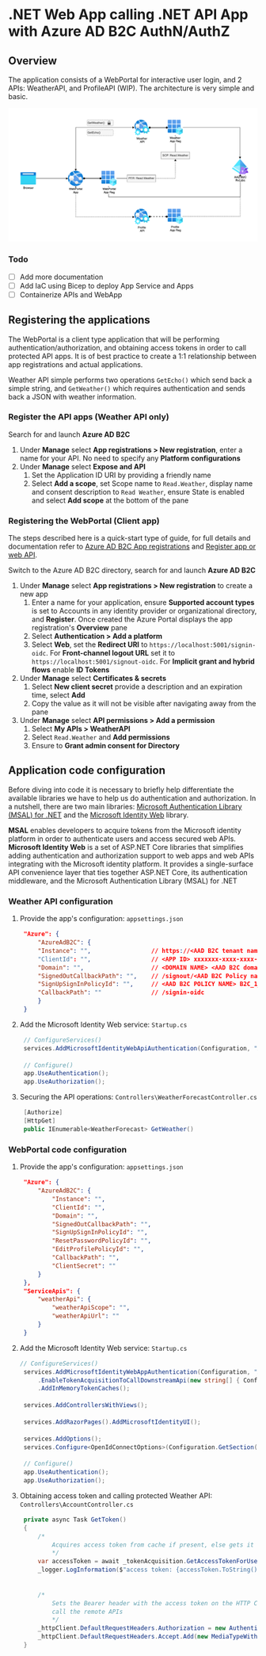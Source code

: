 # .NET Web App calling .NET API App with Azure AD B2C AuthN/AuthZ

## Overview

The application consists of a WebPortal for interactive user login, and 2 APIs: WeatherAPI, and ProfileAPI (WIP). The architecture is very simple and basic.

![App Arch](docs/app-arch.png)

### Todo

- [ ] Add more documentation
- [ ] Add IaC using Bicep to deploy App Service and Apps
- [ ] Containerize APIs and WebApp

## Registering the applications

The WebPortal is a client type application that will be performing authentication/authorization, and obtaining access tokens in order to call protected API apps. It is of best practice to create a 1:1 relationship between app registrations and actual applications.

Weather API simple performs two operations `GetEcho()` which send back a simple string, and `GetWeather()` which requires authentication and sends back a JSON with weather information.

### Register the API apps (Weather API only)

Search for and launch **Azure AD B2C**

1. Under **Manage** select **App registrations > New registration**, enter a name for your API. No need to specify any **Platform configurations**
2. Under **Manage** select **Expose and API**
   1. Set the Application ID URI by providing a friendly name
   2. Select **Add a scope**, set Scope name to `Read.Weather`, display name and consent description to `Read Weather`, ensure State is enabled and select **Add scope** at the bottom of the pane

### Registering the WebPortal (Client app)

The steps described here is a quick-start type of guide, for full details and documentation refer to [Azure AD B2C App registrations](https://docs.microsoft.com/azure/active-directory-b2c/app-registrations-training-guide) and [Register app or web API](https://docs.microsoft.com/azure/active-directory/develop/quickstart-register-app).

Switch to the Azure AD B2C directory, search for and launch **Azure AD B2C**

1. Under **Manage** select **App registrations > New registration** to create a new app
   1. Enter a name for your application, ensure **Supported account types** is set to Accounts in any identity provider or organizational directory, and **Register**. Once created the Azure Portal displays the app registration's **Overview** pane
   1. Select **Authentication > Add a platform**
   1. Select **Web**, set the **Redirect URI** to `https://localhost:5001/signin-oidc`. For **Front-channel logout URL** set it to `https://localhost:5001/signout-oidc`. For **Implicit grant and hybrid flows** enable **ID Tokens**
1. Under **Manage** select **Certificates & secrets**
   1. Select **New client secret** provide a description and an expiration time, select **Add**
   2. Copy the value as it will not be visible after navigating away from the pane
1. Under **Manage** select **API permissions > Add a permission**
   1. Select **My APIs > WeatherAPI**
   2. Select `Read.Weather` and **Add permissions**
   3. Ensure to **Grant admin consent for Directory**

## Application code configuration

Before diving into code it is necessary to briefly help differentiate the available libraries we have to help us do authentication and authorization. In a nutshell, there are two main libraries: [Microsoft Authentication Library (MSAL) for .NET](https://github.com/azuread/microsoft-authentication-library-for-dotnet) and the [Microsoft Identity Web](https://github.com/azuread/microsoft-authentication-library-for-dotnet) library. 

**MSAL** enables developers to acquire tokens from the Microsoft identity platform in order to authenticate users and access secured web APIs. **Microsoft Identity Web** is a set of ASP.NET Core libraries that simplifies adding authentication and authorization support to web apps and web APIs integrating with the Microsoft identity platform. It provides a single-surface API convenience layer that ties together ASP.NET Core, its authentication middleware, and the Microsoft Authentication Library (MSAL) for .NET

### Weather API configuration

1. Provide the app's configuration: `appsettings.json`

   ```json
    "Azure": {
        "AzureAdB2C": {
        "Instance": "",                 // https://<AAD B2C tenant name>.b2clogin.com
        "ClientId": "",                 // <APP ID> xxxxxxx-xxxx-xxxx-xxxx-xxxxxxxxxxx
        "Domain": "",                   // <DOMAIN NAME> <AAD B2C domain name>.onmicrosoft.com
        "SignedOutCallbackPath": "",    // /signout/<AAD B2C Policy name>
        "SignUpSignInPolicyId": "",     // <AAD B2C POLICY NAME> B2C_1_<NAME>
        "CallbackPath": ""              // /signin-oidc
        }
    }
   ```

2. Add the Microsoft Identity Web service: `Startup.cs`

   ```csharp
    // ConfigureServices()
    services.AddMicrosoftIdentityWebApiAuthentication(Configuration, "Azure:AzureAdB2C");

    // Configure()
    app.UseAuthentication();
    app.UseAuthorization();
   ```

3. Securing the API operations: `Controllers\WeatherForecastController.cs`

   ```csharp
    [Authorize]
    [HttpGet]
    public IEnumerable<WeatherForecast> GetWeather()
   ```

### WebPortal code configuration

1. Provide the app's configuration: `appsettings.json`

   ```json
    "Azure": {
        "AzureAdB2C": {
            "Instance": "",
            "ClientId": "",
            "Domain": "",
            "SignedOutCallbackPath": "",
            "SignUpSignInPolicyId": "",
            "ResetPasswordPolicyId": "",
            "EditProfilePolicyId": "",
            "CallbackPath": "",
            "ClientSecret": ""
        }
    },
    "ServiceApis": {
        "weatherApi": {
            "weatherApiScope": "",
            "weatherApiUrl": ""
        }
    }
   ```

2. Add the Microsoft Identity Web service: `Startup.cs`

   ```csharp
   // ConfigureServices()
    services.AddMicrosoftIdentityWebAppAuthentication(Configuration, "Azure:AzureAdB2C")
        .EnableTokenAcquisitionToCallDownstreamApi(new string[] { Configuration["ServiceApis:weatherApi:weatherApiScope"] })
        .AddInMemoryTokenCaches();

    services.AddControllersWithViews();

    services.AddRazorPages().AddMicrosoftIdentityUI();

    services.AddOptions();
    services.Configure<OpenIdConnectOptions>(Configuration.GetSection("Azure:AzureAdB2C"));

    // Configure()
    app.UseAuthentication();
    app.UseAuthorization();
   ```

3. Obtaining access token and calling protected Weather API: `Controllers\AccountController.cs`

   ```csharp
    private async Task GetToken()
    {
        /* 
            Acquires access token from cache if present, else gets it from AAD B2C.
            */
        var accessToken = await _tokenAcquisition.GetAccessTokenForUserAsync(new[] { _WeatherApiScope });
        _logger.LogInformation($"access token: {accessToken.ToString()}");


        /* 
            Sets the Bearer header with the access token on the HTTP Client used to 
            call the remote APIs
            */
        _httpClient.DefaultRequestHeaders.Authorization = new AuthenticationHeaderValue("Bearer", accessToken);
        _httpClient.DefaultRequestHeaders.Accept.Add(new MediaTypeWithQualityHeaderValue("application/json"));
    }
   ```
